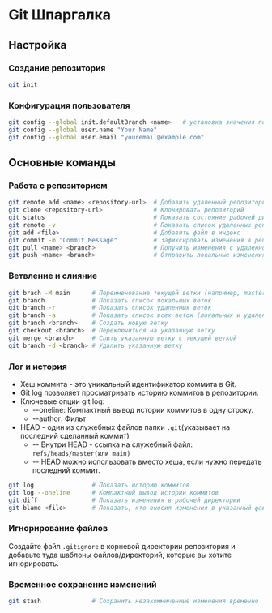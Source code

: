 # Git Шпаргалка

## Настройка

### Создание репозитория

```bash
git init
```

### Конфигурация пользователя

```bash
git config --global init.defaultBranch <name>	# установка значения по умолчанию для имени ветки при создании нового репозитория (например, master/main/trunk/development)
git config --global user.name "Your Name"
git config --global user.email "youremail@example.com"
```

## Основные команды

### Работа с репозиторием

```bash
git remote add <name> <repository-url>  # Добавить удаленный репозиторий, `<name>` - имя, которое вы выбираете для удаленного репозитория
git clone <repository-url>              # Клонировать репозиторий
git status                              # Показать состояние рабочей директории
git remote -v                           # Показать список удаленных репозиториев
git add <file>                          # Добавить файл в индекс
git commit -m "Commit Message"          # Зафиксировать изменения в репозитории
git pull <name> <branch>                # Получить изменения с удаленного репозитория и объединить их с локальной веткой, `<branch>` - имя ветки, с которой вы хотите работать.
git push <name> <branch>                # Отправить локальные изменения на удаленный репозиторий
```

### Ветвление и слияние

```bash
git brach -M main      # Переименование текущей ветки (например, master -> main)
git branch             # Показать список локальных веток
git branch -r          # Показать список удаленных веток
git branch -a          # Показать список всех веток (локальных и удаленных)
git branch <branch>    # Создать новую ветку
git checkout <branch>  # Переключиться на указанную ветку
git merge <branch>     # Слить указанную ветку с текущей веткой
git branch -d <branch> # Удалить указанную ветку
```

### Лог и история

* Хеш коммита - это уникальный идентификатор коммита в Git.
* Git log позволяет просматривать историю коммитов в репозитории.
* Ключевые опции git log:  
    - --oneline: Компактный вывод истории коммитов в одну строку.  
    - --author: Фильт  
* HEAD - один из служебных файлов папки `.git`(указывает на последний сделанный коммит)  
    - -- Внутри HEAD - ссылка на служебный файл: `refs/heads/master(или main)`
    - -- HEAD можно использовать вместо хеша, если нужно передать последний коммит.

```bash
git log                # Показать историю коммитов
git log --oneline      # Компактный вывод истории коммитов
git diff               # Показать изменения в рабочей директории
git blame <file>       # Показать, кто вносил изменения в указанный файл
```

### Игнорирование файлов

Создайте файл `.gitignore` в корневой директории репозитория и добавьте туда шаблоны файлов/директорий, которые вы хотите игнорировать.

### Временное сохранение изменений
```bash
git stash              # Сохранить незакоммиченные изменения временно
```


